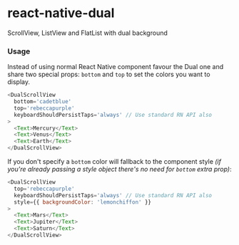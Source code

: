 # react-native-dual
ScrollView, ListView and FlatList with dual background

### Usage

Instead of using normal React Native component favour the Dual one and share two
special props: `bottom` and `top` to set the colors you want to display.

```js
<DualScrollView
  bottom='cadetblue'
  top='rebeccapurple'
  keyboardShouldPersistTaps='always' // Use standard RN API also
>
  <Text>Mercury</Text>
  <Text>Venus</Text>
  <Text>Earth</Text>
</DualScrollView>
```

If you don't specify a `bottom` color will fallback to the component style
*(if you're already passing a style object there's no need for `bottom` extra prop)*:

```js
<DualScrollView
  top='rebeccapurple'
  keyboardShouldPersistTaps='always' // Use standard RN API also
  style={{ backgroundColor: 'lemonchiffon' }}
>
  <Text>Mars</Text>
  <Text>Jupiter</Text>
  <Text>Saturn</Text>
</DualScrollView>
```
